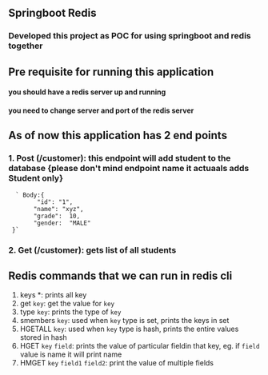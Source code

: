 ## Springboot Redis
### Developed this project as POC for using springboot and redis together

## Pre requisite for running this application
#### you should have a redis server up and running
#### you need to change server and port of the redis server

## As of now this application has 2 end points 
  ### 1. Post (/customer): this endpoint will add student to the database {please don't mind endpoint name it actuaals adds Student only}
      ` Body:{
            "id": "1",
           "name": "xyz",
           "grade":  10,
           "gender:  "MALE"
     }`
  ### 2. Get (/customer): gets list of all students

## Redis commands that we can run in redis cli
  1. keys *: prints all key
  2. get `key`: get the value for `key`
  3. type `key`: prints the type of `key`
  4. smembers `key`: used when `key` type is set, prints the keys in set
  5. HGETALL `key`: used when `key` type is hash, prints the entire values stored in hash
  6. HGET `key` `field`: prints the value of particular fieldin that key, eg. if `field` value is name it will print name
  7. HMGET `key` `field1` `field2`: print the value of multiple fields
